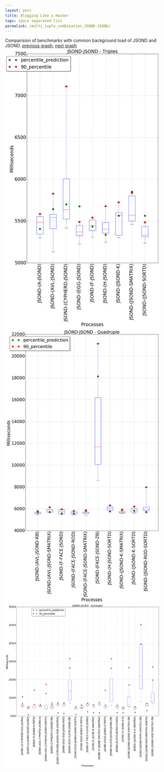```yaml
---
layout: post
title: Blogging Like a Hacker
tags: space separated list
permalink: /multi_tuple_combination_JSOND-JSOND/
---
```


Comparision of benchmarks with common background load of JSOND and JSOND.
[previous graph](./multi_tuple_combination_JSOND-H/), [next graph](./multi_tuple_combination_JSOND-K/)
<img src="./images/triple/JSOND/JSOND-JSOND_box.png" alt="graph figure"><img src="./images/quadruple/JSOND/JSOND-JSOND_box.png" alt="graph figure"><img src="./images/quintuple/JSOND/JSOND-JSOND_box.png" alt="graph figure">